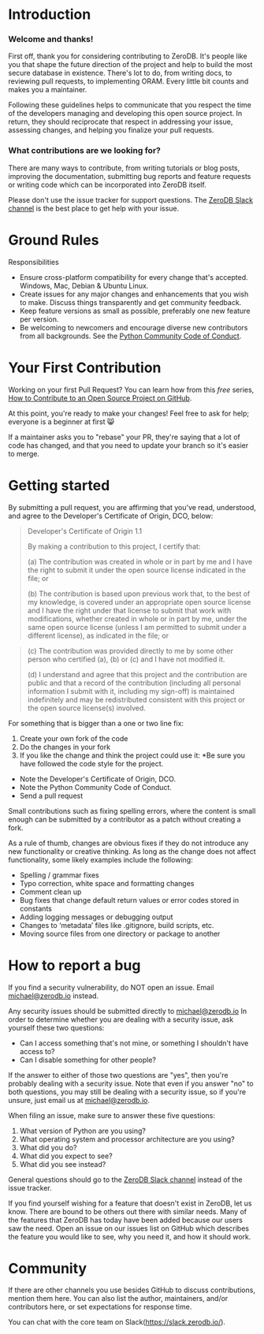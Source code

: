 # Introduction

### Welcome and thanks!

First off, thank you for considering contributing to ZeroDB. It's people like you that shape the future direction of the project and help to build the most secure database in existence. There's lot to do, from writing docs, to reviewing pull requests, to implementing ORAM. Every little bit counts and makes you a maintainer.

Following these guidelines helps to communicate that you respect the time of the developers managing and developing this open source project. In return, they should reciprocate that respect in addressing your issue, assessing changes, and helping you finalize your pull requests.

### What contributions are we looking for?

There are many ways to contribute, from writing tutorials or blog posts, improving the documentation, submitting bug reports and feature requests or writing code which can be incorporated into ZeroDB itself.

Please don't use the issue tracker for support questions. The [ZeroDB Slack channel](https://slack.zerodb.io/) is the best place to get help with your issue.

# Ground Rules
Responsibilities
* Ensure cross-platform compatibility for every change that's accepted. Windows, Mac, Debian & Ubuntu Linux.
* Create issues for any major changes and enhancements that you wish to make. Discuss things transparently and get community feedback.
* Keep feature versions as small as possible, preferably one new feature per version.
* Be welcoming to newcomers and encourage diverse new contributors from all backgrounds. See the [Python Community Code of Conduct](https://www.python.org/psf/codeofconduct/).

# Your First Contribution
Working on your first Pull Request? You can learn how from this *free* series, [How to Contribute to an Open Source Project on GitHub](https://egghead.io/series/how-to-contribute-to-an-open-source-project-on-github).

At this point, you're ready to make your changes! Feel free to ask for help; everyone is a beginner at first :smile_cat:

If a maintainer asks you to "rebase" your PR, they're saying that a lot of code has changed, and that you need to update your branch so it's easier to merge.

# Getting started
By submitting a pull request, you are affirming that you've read, understood, and agree to the Developer's Certificate of Origin, DCO, below:

> Developer's Certificate of Origin 1.1
> 
> By making a contribution to this project, I certify that:
> 
> (a) The contribution was created in whole or in part by me and I
>     have the right to submit it under the open source license
>     indicated in the file; or
> 
> (b) The contribution is based upon previous work that, to the best
>     of my knowledge, is covered under an appropriate open source
>     license and I have the right under that license to submit that
>     work with modifications, whether created in whole or in part
>     by me, under the same open source license (unless I am
>     permitted to submit under a different license), as indicated
>     in the file; or

> (c) The contribution was provided directly to me by some other
>     person who certified (a), (b) or (c) and I have not modified
>     it.
> 
> (d) I understand and agree that this project and the contribution
>     are public and that a record of the contribution (including all
>     personal information I submit with it, including my sign-off) is
>     maintained indefinitely and may be redistributed consistent with
>     this project or the open source license(s) involved.


For something that is bigger than a one or two line fix:
1. Create your own fork of the code
2. Do the changes in your fork
3. If you like the change and think the project could use it:
  *Be sure you have followed the code style for the project.
  * Note the Developer's Certificate of Origin, DCO.
  * Note the Python Community Code of Conduct.
  * Send a pull request

Small contributions such as fixing spelling errors, where the content is small enough can be submitted by a contributor as a patch without creating a fork.

As a rule of thumb, changes are obvious fixes if they do not introduce any new functionality or creative thinking. As long as the change does not affect functionality, some likely examples include the following:
* Spelling / grammar fixes
* Typo correction, white space and formatting changes
* Comment clean up
* Bug fixes that change default return values or error codes stored in constants
* Adding logging messages or debugging output
* Changes to ‘metadata’ files like .gitignore, build scripts, etc.
* Moving source files from one directory or package to another

# How to report a bug
If you find a security vulnerability, do NOT open an issue. Email michael@zerodb.io instead.

Any security issues should be submitted directly to michael@zerodb.io
In order to determine whether you are dealing with a security issue, ask yourself these two questions:
* Can I access something that's not mine, or something I shouldn't have access to?
* Can I disable something for other people?

If the answer to either of those two questions are "yes", then you're probably dealing with a security issue. Note that even if you answer "no" to both questions, you may still be dealing with a security issue, so if you're unsure, just email us at michael@zerodb.io.

When filing an issue, make sure to answer these five questions:

1. What version of Python are you using?
2. What operating system and processor architecture are you using?
3. What did you do?
4. What did you expect to see?
5. What did you see instead?

General questions should go to the [ZeroDB Slack channel](https://slack.zerodb.io/) instead of the issue tracker.

If you find yourself wishing for a feature that doesn't exist in ZeroDB, let us know. There are bound to be others out there with similar needs. Many of the features that ZeroDB has today have been added because our users saw the need. Open an issue on our issues list on GitHub which describes the feature you would like to see, why you need it, and how it should work.

# Community
If there are other channels you use besides GitHub to discuss contributions, mention them here. You can also list the author, maintainers, and/or contributors here, or set expectations for response time.

You can chat with the core team on Slack(https://slack.zerodb.io/).
